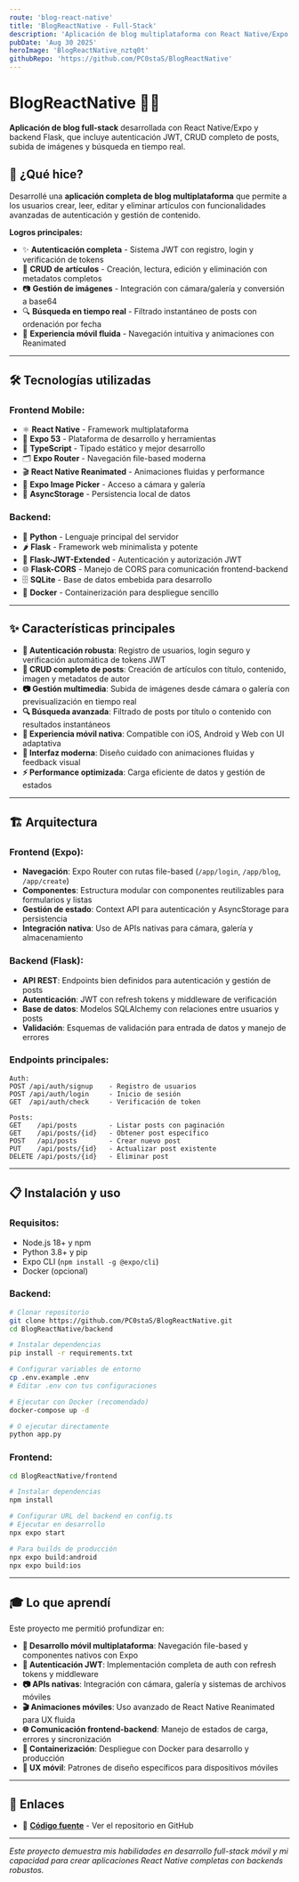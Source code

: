 ```yaml
---
route: 'blog-react-native'
title: 'BlogReactNative - Full‑Stack'
description: 'Aplicación de blog multiplataforma con React Native/Expo y backend Flask: autenticación JWT, CRUD de posts, subida de imágenes y búsqueda.'
pubDate: 'Aug 30 2025'
heroImage: 'BlogReactNative_nztq0t'
githubRepo: 'https://github.com/PC0staS/BlogReactNative'
---
```


# BlogReactNative 📱📝

**Aplicación de blog full-stack** desarrollada con React Native/Expo y backend Flask, que incluye autenticación JWT, CRUD completo de posts, subida de imágenes y búsqueda en tiempo real.

## 🚀 ¿Qué hice?

Desarrollé una **aplicación completa de blog multiplataforma** que permite a los usuarios crear, leer, editar y eliminar artículos con funcionalidades avanzadas de autenticación y gestión de contenido.

**Logros principales:**
- ✨ **Autenticación completa** - Sistema JWT con registro, login y verificación de tokens
- 📝 **CRUD de artículos** - Creación, lectura, edición y eliminación con metadatos completos
- 📷 **Gestión de imágenes** - Integración con cámara/galería y conversión a base64
- 🔍 **Búsqueda en tiempo real** - Filtrado instantáneo de posts con ordenación por fecha
- 📱 **Experiencia móvil fluida** - Navegación intuitiva y animaciones con Reanimated

---

## 🛠️ Tecnologías utilizadas

### Frontend Mobile:
- ⚛️ **React Native** - Framework multiplataforma
- 📱 **Expo 53** - Plataforma de desarrollo y herramientas
- 🔷 **TypeScript** - Tipado estático y mejor desarrollo
- 🗂️ **Expo Router** - Navegación file-based moderna
- 🎬 **React Native Reanimated** - Animaciones fluidas y performance
- 📸 **Expo Image Picker** - Acceso a cámara y galería
- 💾 **AsyncStorage** - Persistencia local de datos

### Backend:
- 🐍 **Python** - Lenguaje principal del servidor
- 🌶️ **Flask** - Framework web minimalista y potente
- 🔑 **Flask-JWT-Extended** - Autenticación y autorización JWT
- 🌐 **Flask-CORS** - Manejo de CORS para comunicación frontend-backend
- 🗄️ **SQLite** - Base de datos embebida para desarrollo
- 🐳 **Docker** - Containerización para despliegue sencillo

---

## ✨ Características principales

- **🔐 Autenticación robusta**: Registro de usuarios, login seguro y verificación automática de tokens JWT
- **📝 CRUD completo de posts**: Creación de artículos con título, contenido, imagen y metadatos de autor
- **📷 Gestión multimedia**: Subida de imágenes desde cámara o galería con previsualización en tiempo real
- **🔍 Búsqueda avanzada**: Filtrado de posts por título o contenido con resultados instantáneos
- **📱 Experiencia móvil nativa**: Compatible con iOS, Android y Web con UI adaptativa
- **🎨 Interfaz moderna**: Diseño cuidado con animaciones fluidas y feedback visual
- **⚡ Performance optimizada**: Carga eficiente de datos y gestión de estados

---

## 🏗️ Arquitectura

### Frontend (Expo):
- **Navegación**: Expo Router con rutas file-based (`/app/login`, `/app/blog`, `/app/create`)
- **Componentes**: Estructura modular con componentes reutilizables para formularios y listas
- **Gestión de estado**: Context API para autenticación y AsyncStorage para persistencia
- **Integración nativa**: Uso de APIs nativas para cámara, galería y almacenamiento

### Backend (Flask):
- **API REST**: Endpoints bien definidos para autenticación y gestión de posts
- **Autenticación**: JWT con refresh tokens y middleware de verificación
- **Base de datos**: Modelos SQLAlchemy con relaciones entre usuarios y posts
- **Validación**: Esquemas de validación para entrada de datos y manejo de errores

### Endpoints principales:
```
Auth:
POST /api/auth/signup    - Registro de usuarios
POST /api/auth/login     - Inicio de sesión
GET  /api/auth/check     - Verificación de token

Posts:
GET    /api/posts        - Listar posts con paginación
GET    /api/posts/{id}   - Obtener post específico
POST   /api/posts        - Crear nuevo post
PUT    /api/posts/{id}   - Actualizar post existente
DELETE /api/posts/{id}   - Eliminar post
```

---

## 📋 Instalación y uso

### Requisitos:
- Node.js 18+ y npm
- Python 3.8+ y pip
- Expo CLI (`npm install -g @expo/cli`)
- Docker (opcional)

### Backend:
```bash
# Clonar repositorio
git clone https://github.com/PC0staS/BlogReactNative.git
cd BlogReactNative/backend

# Instalar dependencias
pip install -r requirements.txt

# Configurar variables de entorno
cp .env.example .env
# Editar .env con tus configuraciones

# Ejecutar con Docker (recomendado)
docker-compose up -d

# O ejecutar directamente
python app.py
```

### Frontend:
```bash
cd BlogReactNative/frontend

# Instalar dependencias
npm install

# Configurar URL del backend en config.ts
# Ejecutar en desarrollo
npx expo start

# Para builds de producción
npx expo build:android
npx expo build:ios
```

---

## 🎓 Lo que aprendí

Este proyecto me permitió profundizar en:
- **📱 Desarrollo móvil multiplataforma**: Navegación file-based y componentes nativos con Expo
- **🔑 Autenticación JWT**: Implementación completa de auth con refresh tokens y middleware
- **📷 APIs nativas**: Integración con cámara, galería y sistemas de archivos móviles
- **🎬 Animaciones móviles**: Uso avanzado de React Native Reanimated para UX fluida
- **🌐 Comunicación frontend-backend**: Manejo de estados de carga, errores y sincronización
- **🐳 Containerización**: Despliegue con Docker para desarrollo y producción
- **📱 UX móvil**: Patrones de diseño específicos para dispositivos móviles

---

## 🔗 Enlaces

- 📂 **[Código fuente](https://github.com/PC0staS/BlogReactNative)** - Ver el repositorio en GitHub

---

*Este proyecto demuestra mis habilidades en desarrollo full-stack móvil y mi capacidad para crear aplicaciones React Native completas con backends robustos.*
